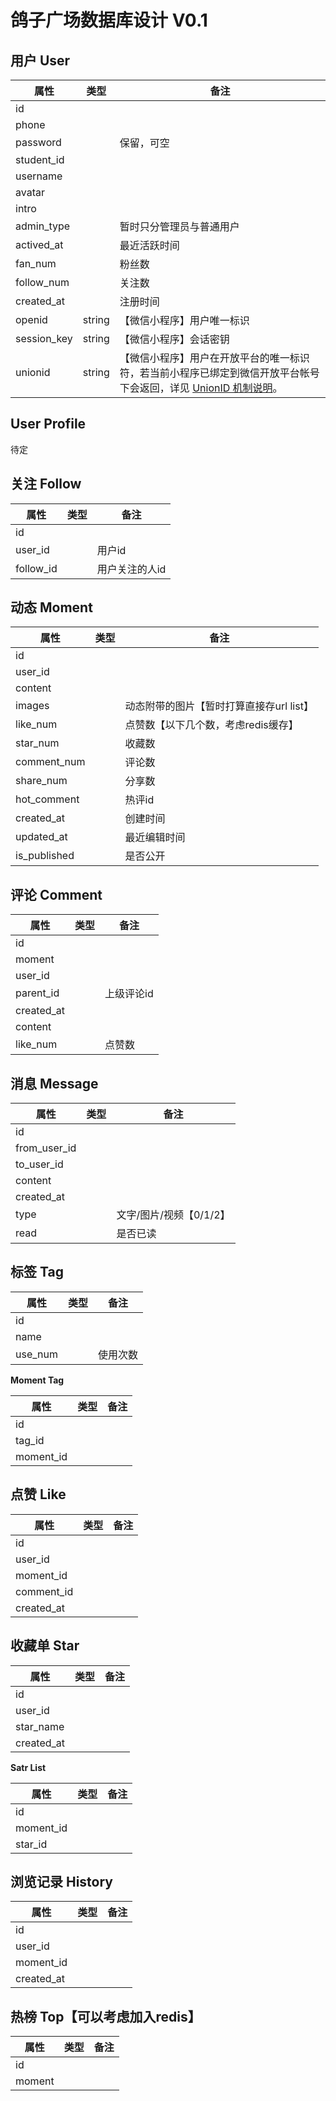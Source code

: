 # 鸽子广场数据库设计 V0.1

## 用户 User

| 属性        | 类型   | 备注                                                         |
| ----------- | ------ | ------------------------------------------------------------ |
| id          |        |                                                              |
| phone       |        |                                                              |
| password    |        | 保留，可空                                                   |
| student_id  |        |                                                              |
| username    |        |                                                              |
| avatar      |        |                                                              |
| intro       |        |                                                              |
| admin_type  |        | 暂时只分管理员与普通用户                                     |
| actived_at  |        | 最近活跃时间                                                 |
| fan_num     |        | 粉丝数                                                       |
| follow_num  |        | 关注数                                                       |
| created_at  |        | 注册时间                                                     |
| openid      | string | 【微信小程序】用户唯一标识                                   |
| session_key | string | 【微信小程序】会话密钥                                       |
| unionid     | string | 【微信小程序】用户在开放平台的唯一标识符，若当前小程序已绑定到微信开放平台帐号下会返回，详见 [UnionID 机制说明](https://developers.weixin.qq.com/miniprogram/dev/framework/open-ability/union-id.html)。 |

## User Profile

待定

## 关注 Follow

| 属性      | 类型 | 备注           |
| --------- | ---- | -------------- |
| id        |      |                |
| user_id   |      | 用户id         |
| follow_id |      | 用户关注的人id |

## 动态 Moment

| 属性         | 类型 | 备注                                     |
| ------------ | ---- | ---------------------------------------- |
| id           |      |                                          |
| user_id      |      |                                          |
| content      |      |                                          |
| images       |      | 动态附带的图片【暂时打算直接存url list】 |
| like_num     |      | 点赞数【以下几个数，考虑redis缓存】      |
| star_num     |      | 收藏数                                   |
| comment_num  |      | 评论数                                   |
| share_num    |      | 分享数                                   |
| hot_comment  |      | 热评id                                   |
| created_at   |      | 创建时间                                 |
| updated_at   |      | 最近编辑时间                             |
| is_published |      | 是否公开                                 |

## 评论 Comment

| 属性       | 类型 | 备注       |
| ---------- | ---- | ---------- |
| id         |      |            |
| moment     |      |            |
| user_id    |      |            |
| parent_id  |      | 上级评论id |
| created_at |      |            |
| content    |      |            |
| like_num   |      | 点赞数     |

## 消息 Message

| 属性         | 类型 | 备注                    |
| ------------ | ---- | ----------------------- |
| id           |      |                         |
| from_user_id |      |                         |
| to_user_id   |      |                         |
| content      |      |                         |
| created_at   |      |                         |
| type         |      | 文字/图片/视频【0/1/2】 |
| read         |      | 是否已读                |

## 标签 Tag

| 属性    | 类型 | 备注     |
| ------- | ---- | -------- |
| id      |      |          |
| name    |      |          |
| use_num |      | 使用次数 |

**Moment Tag**

| 属性      | 类型 | 备注 |
| --------- | ---- | ---- |
| id        |      |      |
| tag_id    |      |      |
| moment_id |      |      |

## 点赞 Like

| 属性       | 类型 | 备注 |
| ---------- | ---- | ---- |
| id         |      |      |
| user_id    |      |      |
| moment_id  |      |      |
| comment_id |      |      |
| created_at |      |      |

## 收藏单 Star

| 属性       | 类型 | 备注 |
| ---------- | ---- | ---- |
| id         |      |      |
| user_id    |      |      |
| star_name  |      |      |
| created_at |      |      |

**Satr List**

| 属性      | 类型 | 备注 |
| --------- | ---- | ---- |
| id        |      |      |
| moment_id |      |      |
| star_id   |      |      |

## 浏览记录 History

| 属性       | 类型 | 备注 |
| ---------- | ---- | ---- |
| id         |      |      |
| user_id    |      |      |
| moment_id  |      |      |
| created_at |      |      |

## 热榜 Top【可以考虑加入redis】

| 属性   | 类型 | 备注 |
| ------ | ---- | ---- |
| id     |      |      |
| moment |      |      |